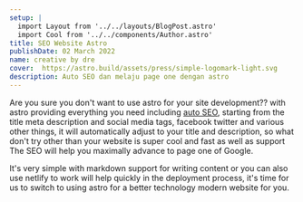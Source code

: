 ```yaml
---
setup: |
  import Layout from '../../layouts/BlogPost.astro'
  import Cool from '../../components/Author.astro'
title: SEO Website Astro
publishDate: 02 March 2022
name: creative by dre
cover:  https://astro.build/assets/press/simple-logomark-light.svg
description: Auto SEO dan melaju page one dengan astro
---
```


Are you sure you don't want to use astro for your site development?? with astro providing everything you need including [auto SEO](/posts/astro-seo), starting from the title meta description and social media tags, facebook twitter and various other things, it will automatically adjust to your title and description, so what don't try other than your website is super cool and fast as well as support The SEO will help you maximally advance to page one of Google.

It's very simple with markdown support for writing content or you can also use netlify to work will help quickly in the deployment process, it's time for us to switch to using astro for a better technology modern website for you.
